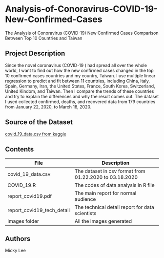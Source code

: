 # Analysis-of-Conoravirus-COVID-19-New-Confirmed-Cases
The Analysis of Conoravirus (COVID-19) New Confirmed Cases Comparison Between Top 10 Countries and Taiwan
## Project Description
Since the novel coronavirus (COVID-19 ) had spread all over the whole world, I want to find out how the new confirmed cases changed in the top 10 confirmed cases countries and my country, Taiwan. I use multiple linear regression to predict and fit between 11 countries, including China, Italy, Spain, Germany, Iran, the United States, France, South Korea, Switzerland, United Kindom, and Taiwan. Then I compare the trends of these countries and try to explain the differences and why the result comes out. The dataset I used collected confirmed, deaths, and recovered data from 179 countries from January 22, 2020, to March 18, 2020.
## Source of the Dataset
[covid_19_data.csv from kaggle](https://www.kaggle.com/sudalairajkumar/novel-corona-virus-2019-dataset#covid_19_data.csv)

## Contents
| File| Description     |
| ---------- | -----------| 
|covid_19_data.csv| The dataset in csv format from 01.22.2020 to 03.18.2020| 
|COVID_19.R|The codes of data analysis in R file|
|report_covid19.pdf|The main report for normal audience|
|report_covid19_tech_detail|The technical detail report for data scientists|
|images folder|All the images generated|


## Authors
Micky Lee
